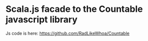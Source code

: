# Scala.js facade to the Countable javascript library

Js code is here: https://github.com/RadLikeWhoa/Countable


